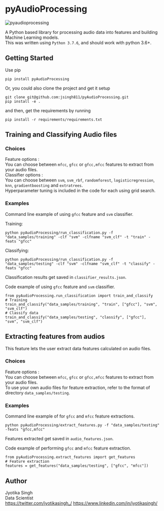 # pyAudioProcessing

![pyaudioprocessing](https://user-images.githubusercontent.com/16875926/63388515-8e66fe00-c35d-11e9-98f5-a7ad0478a353.png)

A Python based library for processing audio data into features and building Machine Learning models.  
This was written using `Python 3.7.6`, and should work with python 3.6+.  


## Getting Started  

Use pip  
```
pip install pyAudioProcessing
```  
Or, you could also clone the project and get it setup  

```
git clone git@github.com:jsingh811/pyAudioProcessing.git
pip install -e .
```
and then, get the requirements by running

```
pip install -r requirements/requirements.txt
```

## Training and Classifying Audio files  

### Choices  

Feature options :  
You can choose between `mfcc`, `gfcc` or `gfcc,mfcc` features to extract from your audio files.  
Classifier options :  
You can choose between `svm`, `svm_rbf`, `randomforest`, `logisticregression`, `knn`, `gradientboosting` and `extratrees`.  
Hyperparameter tuning is included in the code for each using grid search.  


### Examples  

Command line example of using `gfcc` feature and `svm` classifier.   

Training:  
```
python pyAudioProcessing/run_classification.py -f "data_samples/training" -clf "svm" -clfname "svm_clf" -t "train" -feats "gfcc"
```  
Classifying:   

```
python pyAudioProcessing/run_classification.py -f "data_samples/testing" -clf "svm" -clfname "svm_clf" -t "classify" -feats "gfcc"
```  
Classification results get saved in `classifier_results.json`.  


Code example of using `gfcc` feature and `svm` classifier.  
```
from pyAudioProcessing.run_classification import train_and_classify
# Training
train_and_classify("data_samples/training", "train", ["gfcc"], "svm", "svm_clf")
# Classify data
train_and_classify("data_samples/testing", "classify", ["gfcc"], "svm", "svm_clf")
```

## Extracting features from audios  

This feature lets the user extract data features calculated on audio files.   

### Choices  

Feature options :  
You can choose between `mfcc`, `gfcc` or `gfcc,mfcc` features to extract from your audio files.  
To use your own audio files for feature extraction, refer to the format of directory `data_samples/testing`.  

### Examples  

Command line example of for `gfcc` and `mfcc` feature extractions.  

```
python pyAudioProcessing/extract_features.py -f "data_samples/testing"  -feats "gfcc,mfcc"
```  
Features extracted get saved in `audio_features.json`.  

Code example of performing `gfcc` and `mfcc` feature extraction.   
```
from pyAudioProcessing.extract_features import get_features
# Feature extraction
features = get_features("data_samples/testing", ["gfcc", "mfcc"])
```  


## Author  

Jyotika Singh  
Data Scientist  
https://twitter.com/jyotikasingh_/
https://www.linkedin.com/in/jyotikasingh/  
